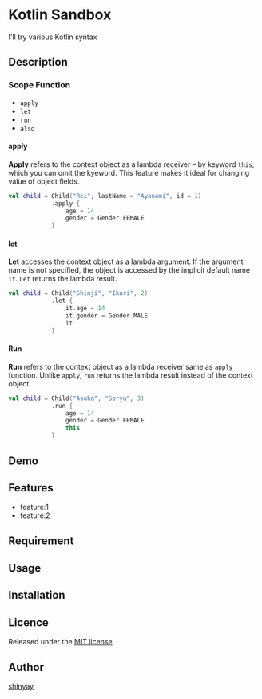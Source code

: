 # Kotlin Sandbox

I'll try various Kotlin syntax

## Description
### Scope Function
- `apply`
- `let`
- `run`
- `also`

#### apply
**Apply** refers to the context object as a lambda receiver – by keyword `this`, which you can omit the kyeword.
This feature makes it ideal for changing value of object fields.

```kotlin
val child = Child("Rei", lastName = "Ayanami", id = 1)
            .apply {
                age = 14
                gender = Gender.FEMALE
            }
```

#### let
**Let** accesses the context object as a lambda argument.
If the argument name is not specified, the object is accessed by the implicit default name `it`.
`Let` returns the lambda result.

```kotlin
val child = Child("Shinji", "Ikari", 2)
            .let {
                it.age = 14
                it.gender = Gender.MALE
                it
            }
```

#### Run
**Run** refers to the context object as a lambda receiver same as `apply` function.
Unlike `apply`, `run` returns the lambda result instead of the context object.

```kotlin
val child = Child("Asuka", "Soryu", 3)
            .run {
                age = 14
                gender = Gender.FEMALE
                this
            }
```
## Demo

## Features

- feature:1
- feature:2

## Requirement

## Usage

## Installation

## Licence

Released under the [MIT license](https://gist.githubusercontent.com/shinyay/56e54ee4c0e22db8211e05e70a63247e/raw/34c6fdd50d54aa8e23560c296424aeb61599aa71/LICENSE)

## Author

[shinyay](https://github.com/shinyay)
